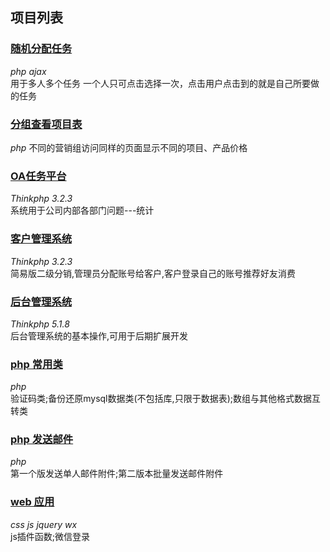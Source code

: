 ## 项目列表

### [随机分配任务](https://github.com/xue-y/php/tree/master/allot)  
*php* *ajax*   
用于多人多个任务 一个人只可点击选择一次，点击用户点击到的就是自己所要做的任务  

### [分组查看项目表](https://github.com/xue-y/php/tree/master/itemprice) 
*php*
不同的营销组访问同样的页面显示不同的项目、产品价格  

### [OA任务平台](https://github.com/xue-y/php/tree/master/renwu)  
*Thinkphp 3.2.3*   
系统用于公司内部各部门问题---统计  

### [客户管理系统](https://github.com/xue-y/php/tree/master/fenxiao)  
*Thinkphp 3.2.3*    
简易版二级分销,管理员分配账号给客户,客户登录自己的账号推荐好友消费   

### [后台管理系统](https://github.com/xue-y/php/tree/master/backsys)   
*Thinkphp 5.1.8*  
后台管理系统的基本操作,可用于后期扩展开发  

### [php 常用类](https://github.com/xue-y/PhpClass)  
*php*   
验证码类;备份还原mysql数据类(不包括库,只限于数据表);数组与其他格式数据互转类  

### [php 发送邮件](https://github.com/xue-y/email)  
*php*  
第一个版发送单人邮件附件;第二版本批量发送邮件附件   

### [web 应用](https://github.com/xue-y/web/tree/master)  
*css js jquery wx*  
js插件函数;微信登录  

